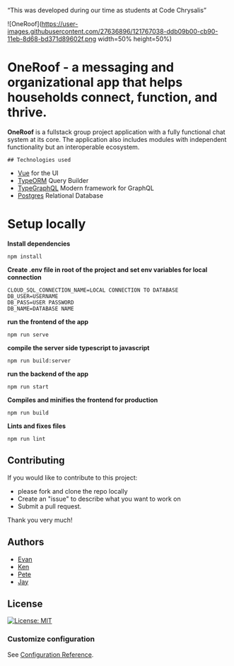 “This was developed during our time as students at Code Chrysalis”

![OneRoof](https://user-images.githubusercontent.com/27636896/121767038-ddb09b00-cb90-11eb-8d68-bd371d89602f.png width=50% height=50%)

# OneRoof - a messaging and organizational app that helps households connect, function, and thrive.

**OneRoof** is a fullstack group project application with a fully functional chat system at its core. The application also includes               modules with independent functionality but an interoperable ecosystem.

    ## Technologies used
* [Vue](https://vuejs.org/) for the UI
* [TypeORM](https://typeorm.io/#/) Query Builder
* [TypeGraphQL](https://typegraphql.com/) Modern framework for GraphQL
* [Postgres](https://www.postgresql.org) Relational Database



# Setup locally

**Install dependencies**
```
npm install
```

**Create .env file in root of the project and set env variables for local connection**
```
CLOUD_SQL_CONNECTION_NAME=LOCAL CONNECTION TO DATABASE
DB_USER=USERNAME
DB_PASS=USER PASSWORD
DB_NAME=DATABASE NAME
```





**run the frontend of the app**
```
npm run serve
```
**compile the server side typescript to javascript**
```
npm run build:server
```
**run the backend of the app**
```
npm run start 
```
**Compiles and minifies the frontend for production**
```
npm run build
```
**Lints and fixes files**
```
npm run lint
```


## Contributing

If you would like to contribute to this project:
* please fork and clone the repo locally
* Create an "issue" to describe what you want to work on
* Submit a pull request.

Thank you very much!

## Authors

* [Evan](https://github.com/Evomatic)
* [Ken](https://github.com/KuroKen91)
* [Pete](https://github.com/griffitp12)
* [Jay](https://github.com/jaysutham)


## License

[![License: MIT](https://img.shields.io/badge/License-MIT-yellow.svg)](https://opensource.org/licenses/MIT)

### Customize configuration
See [Configuration Reference](https://cli.vuejs.org/config/).
